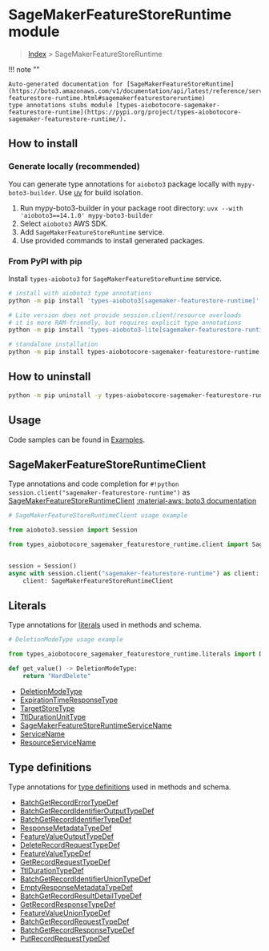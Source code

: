 # SageMakerFeatureStoreRuntime module

> [Index](../README.md) > SageMakerFeatureStoreRuntime


!!! note ""

    Auto-generated documentation for [SageMakerFeatureStoreRuntime](https://boto3.amazonaws.com/v1/documentation/api/latest/reference/services/sagemaker-featurestore-runtime.html#sagemakerfeaturestoreruntime)
    type annotations stubs module [types-aiobotocore-sagemaker-featurestore-runtime](https://pypi.org/project/types-aiobotocore-sagemaker-featurestore-runtime/).

## How to install

### Generate locally (recommended)

You can generate type annotations for `aioboto3` package locally with `mypy-boto3-builder`.
Use [uv](https://docs.astral.sh/uv/getting-started/installation/) for build isolation.

1. Run mypy-boto3-builder in your package root directory: `uvx --with 'aioboto3==14.1.0' mypy-boto3-builder`
1. Select `aioboto3` AWS SDK.
1. Add `SageMakerFeatureStoreRuntime` service.
1. Use provided commands to install generated packages.



### From PyPI with pip

Install `types-aioboto3` for `SageMakerFeatureStoreRuntime` service.

```bash
# install with aioboto3 type annotations
python -m pip install 'types-aioboto3[sagemaker-featurestore-runtime]'

# Lite version does not provide session.client/resource overloads
# it is more RAM-friendly, but requires explicit type annotations
python -m pip install 'types-aioboto3-lite[sagemaker-featurestore-runtime]'

# standalone installation
python -m pip install types-aiobotocore-sagemaker-featurestore-runtime
```



## How to uninstall

```bash
python -m pip uninstall -y types-aiobotocore-sagemaker-featurestore-runtime
```

## Usage

Code samples can be found in [Examples](./usage.md).

## SageMakerFeatureStoreRuntimeClient

Type annotations and code completion for  `#!python session.client("sagemaker-featurestore-runtime")` as [SageMakerFeatureStoreRuntimeClient](./client.md)
[:material-aws: boto3 documentation](https://boto3.amazonaws.com/v1/documentation/api/latest/reference/services/sagemaker-featurestore-runtime.html#SageMakerFeatureStoreRuntime.Client)

```python
# SageMakerFeatureStoreRuntimeClient usage example

from aioboto3.session import Session

from types_aiobotocore_sagemaker_featurestore_runtime.client import SageMakerFeatureStoreRuntimeClient


session = Session()
async with session.client("sagemaker-featurestore-runtime") as client:
    client: SageMakerFeatureStoreRuntimeClient
```








## Literals

Type annotations for [literals](./literals.md) used in methods and schema.

```python
# DeletionModeType usage example

from types_aiobotocore_sagemaker_featurestore_runtime.literals import DeletionModeType

def get_value() -> DeletionModeType:
    return "HardDelete"
```

- [DeletionModeType](./literals.md#deletionmodetype)
- [ExpirationTimeResponseType](./literals.md#expirationtimeresponsetype)
- [TargetStoreType](./literals.md#targetstoretype)
- [TtlDurationUnitType](./literals.md#ttldurationunittype)
- [SageMakerFeatureStoreRuntimeServiceName](./literals.md#sagemakerfeaturestoreruntimeservicename)
- [ServiceName](./literals.md#servicename)
- [ResourceServiceName](./literals.md#resourceservicename)




## Type definitions

Type annotations for [type definitions](./type_defs.md) used in methods and schema.

- [BatchGetRecordErrorTypeDef](./type_defs.md#batchgetrecorderrortypedef)
- [BatchGetRecordIdentifierOutputTypeDef](./type_defs.md#batchgetrecordidentifieroutputtypedef)
- [BatchGetRecordIdentifierTypeDef](./type_defs.md#batchgetrecordidentifiertypedef)
- [ResponseMetadataTypeDef](./type_defs.md#responsemetadatatypedef)
- [FeatureValueOutputTypeDef](./type_defs.md#featurevalueoutputtypedef)
- [DeleteRecordRequestTypeDef](./type_defs.md#deleterecordrequesttypedef)
- [FeatureValueTypeDef](./type_defs.md#featurevaluetypedef)
- [GetRecordRequestTypeDef](./type_defs.md#getrecordrequesttypedef)
- [TtlDurationTypeDef](./type_defs.md#ttldurationtypedef)
- [BatchGetRecordIdentifierUnionTypeDef](./type_defs.md#batchgetrecordidentifieruniontypedef)
- [EmptyResponseMetadataTypeDef](./type_defs.md#emptyresponsemetadatatypedef)
- [BatchGetRecordResultDetailTypeDef](./type_defs.md#batchgetrecordresultdetailtypedef)
- [GetRecordResponseTypeDef](./type_defs.md#getrecordresponsetypedef)
- [FeatureValueUnionTypeDef](./type_defs.md#featurevalueuniontypedef)
- [BatchGetRecordRequestTypeDef](./type_defs.md#batchgetrecordrequesttypedef)
- [BatchGetRecordResponseTypeDef](./type_defs.md#batchgetrecordresponsetypedef)
- [PutRecordRequestTypeDef](./type_defs.md#putrecordrequesttypedef)

